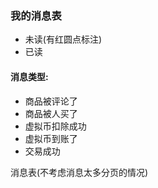 ### 我的消息表
- 未读(有红圆点标注)
- 已读

#### 消息类型:

- 商品被评论了
- 商品被人买了
- 虚拟币扣除成功
- 虚拟币到账了
- 交易成功


消息表(不考虑消息太多分页的情况)
